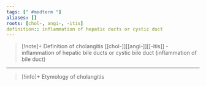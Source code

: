 ```yaml
---
tags: [" #medterm "]
aliases: []
roots: [chol-, angi-, -itis]
definition:: inflammation of hepatic ducts or cystic duct
---
```

>[!note]+ Definition of cholangitis
>[[chol-]][[angi-]][[-itis]] - inflammation of hepatic bile ducts or cystic bile duct (inflammation of bile duct)
___
>[!info]+ Etymology of cholangitis

